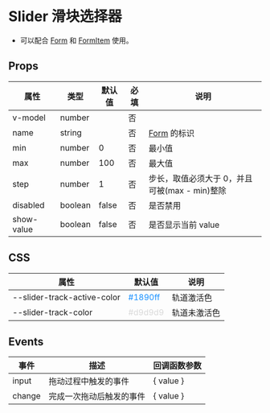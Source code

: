 # Slider 滑块选择器

- 可以配合 [Form](./Form.md) 和 [FormItem](./Form.md#formitem-表单项) 使用。

## Props

| 属性       | 类型    | 默认值 | 必填 | 说明                                          |
| ---------- | ------- | ------ | ---- | --------------------------------------------- |
| v-model    | number  |        | 否   |
| name       | string  |        | 否   | [Form](./Form.md) 的标识                      |
| min        | number  | 0      | 否   | 最小值                                        |
| max        | number  | 100    | 否   | 最大值                                        |
| step       | number  | 1      | 否   | 步长，取值必须大于 0，并且可被(max - min)整除 |
| disabled   | boolean | false  | 否   | 是否禁用                                      |
| show-value | boolean | false  | 否   | 是否显示当前 value                            |

## CSS

| 属性                        | 默认值                               | 说明         |
| --------------------------- | ------------------------------------ | ------------ |
| --slider-track-active-color | <font color="#1890ff">#1890ff</font> | 轨道激活色   |
| --slider-track-color        | <font color="#d9d9d9">#d9d9d9</font> | 轨道未激活色 |

## Events

| 事件   | 描述                     | 回调函数参数 |
| ------ | ------------------------ | ------------ |
| input  | 拖动过程中触发的事件     | { value }    |
| change | 完成一次拖动后触发的事件 | { value }    |
